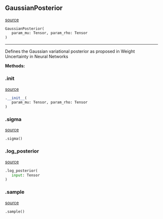 #


## GaussianPosterior
[source](https://github.com/jrzaurin/pytorch-widedeep/blob/master/pytorch_widedeep/bayesian_models/_weight_sampler.py/#L31)
```python 
GaussianPosterior(
   param_mu: Tensor, param_rho: Tensor
)
```


---
Defines the Gaussian variational posterior as proposed in Weight
Uncertainty in Neural Networks


**Methods:**


### .__init__
[source](https://github.com/jrzaurin/pytorch-widedeep/blob/master/pytorch_widedeep/bayesian_models/_weight_sampler.py/#L36)
```python
.__init__(
   param_mu: Tensor, param_rho: Tensor
)
```


### .sigma
[source](https://github.com/jrzaurin/pytorch-widedeep/blob/master/pytorch_widedeep/bayesian_models/_weight_sampler.py/#L43)
```python
.sigma()
```


### .log_posterior
[source](https://github.com/jrzaurin/pytorch-widedeep/blob/master/pytorch_widedeep/bayesian_models/_weight_sampler.py/#L50)
```python
.log_posterior(
   input: Tensor
)
```


### .sample
[source](https://github.com/jrzaurin/pytorch-widedeep/blob/master/pytorch_widedeep/bayesian_models/_weight_sampler.py/#L46)
```python
.sample()
```

